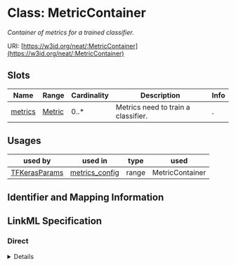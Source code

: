 # Class: MetricContainer
_Container of metrics for a trained classifier._





URI: [https://w3id.org/neat/:MetricContainer](https://w3id.org/neat/:MetricContainer)



<!-- no inheritance hierarchy -->



## Slots

| Name | Range | Cardinality | Description  | Info |
| ---  | --- | --- | --- | --- |
| [metrics](metrics.md) | [Metric](Metric.md) | 0..* | Metrics need to train a classifier.  | . |


## Usages


| used by | used in | type | used |
| ---  | --- | --- | --- |
| [TFKerasParams](TFKerasParams.md) | [metrics_config](metrics_config.md) | range | MetricContainer |



## Identifier and Mapping Information









## LinkML Specification

<!-- TODO: investigate https://stackoverflow.com/questions/37606292/how-to-create-tabbed-code-blocks-in-mkdocs-or-sphinx -->

### Direct

<details>
```yaml
name: MetricContainer
description: Container of metrics for a trained classifier.
from_schema: https://w3id.org/neat
attributes:
  metrics:
    name: metrics
    description: Metrics need to train a classifier.
    from_schema: https://w3id.org/neat
    multivalued: true
    range: Metric
    inlined: true
    inlined_as_list: true

```
</details>

### Induced

<details>
```yaml
name: MetricContainer
description: Container of metrics for a trained classifier.
from_schema: https://w3id.org/neat
attributes:
  metrics:
    name: metrics
    description: Metrics need to train a classifier.
    from_schema: https://w3id.org/neat
    multivalued: true
    alias: metrics
    owner: MetricContainer
    range: Metric
    inlined: true
    inlined_as_list: true

```
</details>